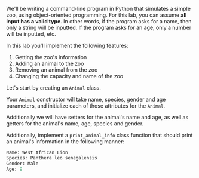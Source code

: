 ﻿<!--title={Introduction to the Zoo}-->
<!--badges={Python:135}-->

<!--concepts={class_variables.mdx, using_objects.mdx, python_objects.mdx, getter_setter_deleter.mdx}-->

We'll be writing a command-line program in Python that simulates a simple zoo, using object-oriented programming. For this lab, you can assume **all input has a valid type**. In other words, if the program asks for a name, then only a string will be inputted. If the program asks for an age, only a number will be inputted, etc. 

In this lab you'll implement the following features:

1. Getting the zoo's information 
2. Adding an animal to the zoo
3. Removing an animal from the zoo
4. Changing the capacity and name of the zoo

Let's start by creating an `Animal` class. 

Your `Animal` constructor will take name, species, gender and age parameters, and initialize each of those attributes for the `Animal`. 

Additionally we will have setters for the animal's name and age, as well as getters for the animal's name, age, species and gender.

Additionally, implement a `print_animal_info` class function that should print an animal's information in the following manner:

```python
Name: West African Lion
Species: Panthera leo senegalensis
Gender: Male
Age: 9
```

